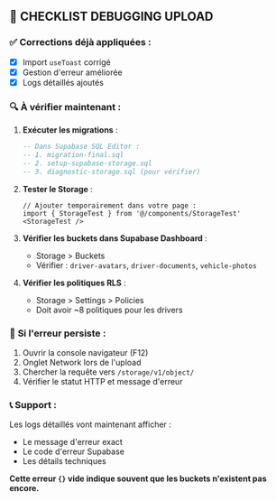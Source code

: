 ## 🚨 CHECKLIST DEBUGGING UPLOAD

### ✅ **Corrections déjà appliquées** :
- [x] Import `useToast` corrigé 
- [x] Gestion d'erreur améliorée
- [x] Logs détaillés ajoutés

### 🔍 **À vérifier maintenant** :

1. **Exécuter les migrations** :
   ```sql
   -- Dans Supabase SQL Editor :
   -- 1. migration-final.sql
   -- 2. setup-supabase-storage.sql
   -- 3. diagnostic-storage.sql (pour vérifier)
   ```

2. **Tester le Storage** :
   ```tsx
   // Ajouter temporairement dans votre page :
   import { StorageTest } from '@/components/StorageTest'
   <StorageTest />
   ```

3. **Vérifier les buckets dans Supabase Dashboard** :
   - Storage > Buckets
   - Vérifier : `driver-avatars`, `driver-documents`, `vehicle-photos`

4. **Vérifier les politiques RLS** :
   - Storage > Settings > Policies
   - Doit avoir ~8 politiques pour les drivers

### 🔧 **Si l'erreur persiste** :

1. Ouvrir la console navigateur (F12)
2. Onglet Network lors de l'upload 
3. Chercher la requête vers `/storage/v1/object/`
4. Vérifier le statut HTTP et message d'erreur

### 📞 **Support** :
Les logs détaillés vont maintenant afficher :
- Le message d'erreur exact
- Le code d'erreur Supabase  
- Les détails techniques

**Cette erreur `{}` vide indique souvent que les buckets n'existent pas encore.**
